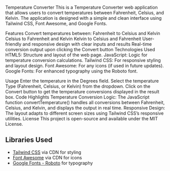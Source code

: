 Temperature Converter
This is a Temperature Converter web application that allows users to convert temperatures between Fahrenheit, Celsius, and Kelvin. The application is designed with a simple and clean interface using Tailwind CSS, Font Awesome, and Google Fonts.

Features
Convert temperatures between:
Fahrenheit to Celsius and Kelvin
Celsius to Fahrenheit and Kelvin
Kelvin to Celsius and Fahrenheit
User-friendly and responsive design with clear inputs and results
Real-time conversion output upon clicking the Convert button
Technologies Used
HTML5: Structure and layout of the web page.
JavaScript: Logic for temperature conversion calculations.
Tailwind CSS: For responsive styling and layout design.
Font Awesome: For any icons (if used in future updates).
Google Fonts: For enhanced typography using the Roboto font.

Usage
Enter the temperature in the Degrees field.
Select the temperature Type (Fahrenheit, Celsius, or Kelvin) from the dropdown.
Click on the Convert button to get the temperature conversions displayed in the result box.
Code Highlights
Temperature Conversion Logic: The JavaScript function convertTemperature() handles all conversions between Fahrenheit, Celsius, and Kelvin, and displays the output in real time.
Responsive Design: The layout adapts to different screen sizes using Tailwind CSS’s responsive utilities.
License
This project is open-source and available under the MIT License.


## Libraries Used
- [Tailwind CSS](https://tailwindcss.com/) via CDN for styling
- [Font Awesome](https://fontawesome.com/) via CDN for icons
- [Google Fonts - Roboto](https://fonts.google.com/specimen/Roboto) for typography
